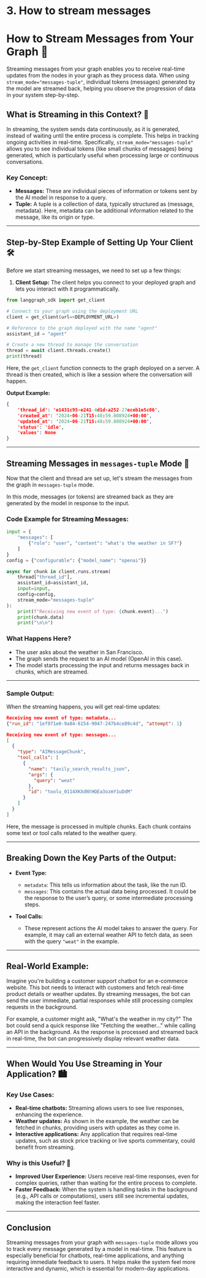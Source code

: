 # 3. How to stream messages


# How to Stream Messages from Your Graph 📡

Streaming messages from your graph enables you to receive real-time updates from the nodes in your graph as they process data. When using `stream_mode="messages-tuple"`, individual tokens (messages) generated by the model are streamed back, helping you observe the progression of data in your system step-by-step.

## **What is Streaming in this Context?** 🚀

In streaming, the system sends data continuously, as it is generated, instead of waiting until the entire process is complete. This helps in tracking ongoing activities in real-time. Specifically, `stream_mode="messages-tuple"` allows you to see individual tokens (like small chunks of messages) being generated, which is particularly useful when processing large or continuous conversations.

### **Key Concept:**

- **Messages:** These are individual pieces of information or tokens sent by the AI model in response to a query.
- **Tuple:** A tuple is a collection of data, typically structured as (message, metadata). Here, metadata can be additional information related to the message, like its origin or type.

---

## **Step-by-Step Example of Setting Up Your Client** 🛠️

Before we start streaming messages, we need to set up a few things:

1. **Client Setup:**
   The client helps you connect to your deployed graph and lets you interact with it programmatically.

```python
from langgraph_sdk import get_client

# Connect to your graph using the deployment URL
client = get_client(url=<DEPLOYMENT_URL>)

# Reference to the graph deployed with the name "agent"
assistant_id = "agent"

# Create a new thread to manage the conversation
thread = await client.threads.create()
print(thread)
```

Here, the `get_client` function connects to the graph deployed on a server. A thread is then created, which is like a session where the conversation will happen.

**Output Example:**
```json
{
    'thread_id': 'e1431c95-e241-4d1d-a252-27eceb1e5c86',
    'created_at': '2024-06-21T15:48:59.808924+00:00',
    'updated_at': '2024-06-21T15:48:59.808924+00:00',
    'status': 'idle',
    'values': None
}
```

---

## **Streaming Messages in `messages-tuple` Mode** 📜

Now that the client and thread are set up, let's stream the messages from the graph in `messages-tuple` mode.

In this mode, messages (or tokens) are streamed back as they are generated by the model in response to the input.

### **Code Example for Streaming Messages:**

```python
input = {
    "messages": [
        {"role": "user", "content": "what's the weather in SF?"}
    ]
}
config = {"configurable": {"model_name": "openai"}}

async for chunk in client.runs.stream(
    thread["thread_id"],
    assistant_id=assistant_id,
    input=input,
    config=config,
    stream_mode="messages-tuple"
):
    print(f"Receiving new event of type: {chunk.event}...")
    print(chunk.data)
    print("\n\n")
```

### **What Happens Here?**

- The user asks about the weather in San Francisco.
- The graph sends the request to an AI model (OpenAI in this case).
- The model starts processing the input and returns messages back in chunks, which are streamed.

---

### **Sample Output:**

When the streaming happens, you will get real-time updates:

```json
Receiving new event of type: metadata...
{"run_id": "1ef971e0-9a84-6154-9047-247b4ce89c4d", "attempt": 1}

Receiving new event of type: messages...
[
  {
    "type": "AIMessageChunk",
    "tool_calls": [
      {
        "name": "tavily_search_results_json",
        "args": {
          "query": "weat"
        },
        "id": "toolu_0114XKXdNtHQEa3ozmY1uDdM"
      }
    ]
  }
]
```

Here, the message is processed in multiple chunks. Each chunk contains some text or tool calls related to the weather query.

---

## **Breaking Down the Key Parts of the Output:**

- **Event Type:**
   - `metadata`: This tells us information about the task, like the run ID.
   - `messages`: This contains the actual data being processed. It could be the response to the user’s query, or some intermediate processing steps.

- **Tool Calls:** 
   - These represent actions the AI model takes to answer the query. For example, it may call an external weather API to fetch data, as seen with the query `"weat"` in the example.

---

## **Real-World Example:**

Imagine you're building a customer support chatbot for an e-commerce website. This bot needs to interact with customers and fetch real-time product details or weather updates. By streaming messages, the bot can send the user immediate, partial responses while still processing complex requests in the background.

For example, a customer might ask, "What's the weather in my city?" The bot could send a quick response like "Fetching the weather..." while calling an API in the background. As the response is processed and streamed back in real-time, the bot can progressively display relevant weather data.

---

## **When Would You Use Streaming in Your Application?** 🏙️

### **Key Use Cases:**

- **Real-time chatbots:** Streaming allows users to see live responses, enhancing the experience.
- **Weather updates:** As shown in the example, the weather can be fetched in chunks, providing users with updates as they come in.
- **Interactive applications:** Any application that requires real-time updates, such as stock price tracking or live sports commentary, could benefit from streaming.

### **Why is this Useful?** 🧠

- **Improved User Experience:** Users receive real-time responses, even for complex queries, rather than waiting for the entire process to complete.
- **Faster Feedback:** When the system is handling tasks in the background (e.g., API calls or computations), users still see incremental updates, making the interaction feel faster.

---

## **Conclusion**

Streaming messages from your graph with `messages-tuple` mode allows you to track every message generated by a model in real-time. This feature is especially beneficial for chatbots, real-time applications, and anything requiring immediate feedback to users. It helps make the system feel more interactive and dynamic, which is essential for modern-day applications.